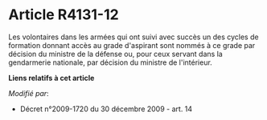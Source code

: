 # Article R4131-12

Les volontaires dans les armées qui ont suivi avec succès un des cycles de formation donnant accès au grade d'aspirant sont
nommés à ce grade par décision du   ministre de la défense ou, pour ceux servant dans la gendarmerie nationale, par décision
du ministre de l'intérieur.

**Liens relatifs à cet article**

_Modifié par_:

  - Décret n°2009-1720 du 30 décembre 2009 - art. 14
